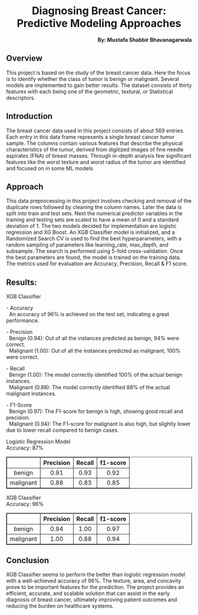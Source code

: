 <h1 align="center">Diagnosing Breast Cancer: Predictive Modeling Approaches</h1>

<p align="right"><b>By: Mustafa Shabbir Bhavanagarwala</b></p>

## Overview
<p>This project is based on the study of the breast cancer data. Here the focus is to identify whether the class of tumor is benign or malignant. Several models are implemented to gain better results. The dataset consists of thirty features with each being one of the geometric, textural, or Statistical descriptors.</p>

## Introduction
<p>The breast cancer data used in this project consists of about 569 entries. Each entry in this data frame represents a single breast cancer tumor sample. The columns contain various features that describe the physical characteristics of the tumor, derived from digitized images of fine needle aspirates (FNA) of breast masses. Through in-depth analysis few significant features like the worst texture and worst radius of the tumor are identified and focused on in some ML models.</p>

## Approach

<p>This data preprocessing in this project involves checking and removal of the duplicate rows followed by cleaning the column names. Later the data is split into train and test sets. Next the numerical predictor variables in the training and testing sets are scaled to have a mean of 0 and a standard deviation of 1. The two models decided for implementation are logistic regression and XG Boost. An XGB Classifier model is initialized, and a Randomized Search CV is used to find the best hyperparameters, with a random sampling of parameters like learning_rate, max_depth, and subsample. The search is performed using 5-fold cross-validation. Once the best parameters are found, the model is trained on the training data. The metrics used for evaluation are Accuracy, Precision, Recall & F1 score.</p>

## Results:
<p>XGB Classifier</p>
<div style="background-color: transparent;">
  <p>- Accuracy<br>
    &nbsp;&nbsp;An accuracy of 96% is achieved on the test set, indicating a great performance.</p>

  <p>- Precision<br>
    &nbsp;&nbsp;Benign (0.94): Out of all the instances predicted as benign, 94% were correct.<br>
    &nbsp;&nbsp;Malignant (1.00): Out of all the instances predicted as malignant, 100% were correct.</p>

  <p>- Recall<br>
    &nbsp;&nbsp;Benign (1.00): The model correctly identified 100% of the actual benign instances.<br>
    &nbsp;&nbsp;Malignant (0.88): The model correctly identified 88% of the actual malignant instances.</p>

  <p>- F1-Score<br>
    &nbsp;&nbsp;Benign (0.97): The F1-score for benign is high, showing good recall and precision.<br>
    &nbsp;&nbsp;Malignant (0.94): The F1-score for malignant is also high, but slightly lower due to lower recall compared to benign cases.</p>
</div>

<p>Logistic Regression Model<br>
Accuracy: 87%</p>

<table border="1" cellspacing="0" cellpadding="5" style="border-collapse: collapse; width: auto; border-color: black; text-align: center;">
  <tr>
    <th></th>
    <th>Precision</th>
    <th>Recall</th>
    <th>f1-score</th>
  </tr>
  <tr>
    <td>benign</td>
    <td>0.91</td>
    <td>0.93</td>
    <td>0.92</td>
  </tr>
  <tr>
    <td>malignant</td>
    <td>0.88</td>
    <td>0.83</td>
    <td>0.85</td>
  </tr>
</table>

<p>XGB Classifier<br>
Accuracy: 96%</p>

<table border="1" cellspacing="0" cellpadding="5" style="border-collapse: collapse; width: auto; border-color: black; text-align: center;">
  <tr>
    <th></th>
    <th>Precision</th>
    <th>Recall</th>
    <th>f1-score</th>
  </tr>
  <tr>
    <td>benign</td>
    <td>0.94</td>
    <td>1.00</td>
    <td>0.97</td>
  </tr>
  <tr>
    <td>malignant</td>
    <td>1.00</td>
    <td>0.88</td>
    <td>0.94</td>
  </tr>
</table>




## Conclusion
<p>XGB Classifier seems to perform the better than logistic regression model with a well-achieved accuracy of 96%. The texture, area, and concavity prove to be important features for the prediction. The project provides an efficient, accurate, and scalable solution that can assist in the early diagnosis of breast cancer, ultimately improving patient outcomes and reducing the burden on healthcare systems.</p>
